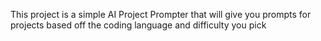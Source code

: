 This project is a simple AI Project Prompter that will give you prompts for projects based off the coding language and difficulty you pick
